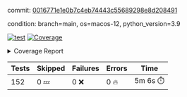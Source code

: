 commit: [0016771e1e0b7c4eb74443c55689298e8d208491](https://github.com/rcmdnk/homebrew-file/tree/0016771e1e0b7c4eb74443c55689298e8d208491)

condition: branch=main, os=macos-12, python_version=3.9

[![test](https://github.com/rcmdnk/homebrew-file/actions/workflows/test.yml/badge.svg)](https://github.com/rcmdnk/homebrew-file/actions/runs/4845098702)
<a href="https://github.com/rcmdnk/homebrew-file/blob/0016771e1e0b7c4eb74443c55689298e8d208491/README.md"><img alt="Coverage" src="https://img.shields.io/badge/Coverage-54%25-orange.svg" /></a><details><summary>Coverage Report </summary><table><tr><th>File</th><th>Stmts</th><th>Miss</th><th>Cover</th><th>Missing</th></tr><tbody><tr><td colspan="5"><b>bin</b></td></tr><tr><td>&nbsp; &nbsp;<a href="https://github.com/rcmdnk/homebrew-file/blob/0016771e1e0b7c4eb74443c55689298e8d208491/bin/brew-file">brew-file</a></td><td>1881</td><td>858</td><td>54%</td><td><a href="https://github.com/rcmdnk/homebrew-file/blob/0016771e1e0b7c4eb74443c55689298e8d208491/bin/brew-file#L43-L58">43&ndash;58</a>, <a href="https://github.com/rcmdnk/homebrew-file/blob/0016771e1e0b7c4eb74443c55689298e8d208491/bin/brew-file#L63-L65">63&ndash;65</a>, <a href="https://github.com/rcmdnk/homebrew-file/blob/0016771e1e0b7c4eb74443c55689298e8d208491/bin/brew-file#L158">158</a>, <a href="https://github.com/rcmdnk/homebrew-file/blob/0016771e1e0b7c4eb74443c55689298e8d208491/bin/brew-file#L273">273</a>, <a href="https://github.com/rcmdnk/homebrew-file/blob/0016771e1e0b7c4eb74443c55689298e8d208491/bin/brew-file#L292">292</a>, <a href="https://github.com/rcmdnk/homebrew-file/blob/0016771e1e0b7c4eb74443c55689298e8d208491/bin/brew-file#L357">357</a>, <a href="https://github.com/rcmdnk/homebrew-file/blob/0016771e1e0b7c4eb74443c55689298e8d208491/bin/brew-file#L360-L363">360&ndash;363</a>, <a href="https://github.com/rcmdnk/homebrew-file/blob/0016771e1e0b7c4eb74443c55689298e8d208491/bin/brew-file#L377-L382">377&ndash;382</a>, <a href="https://github.com/rcmdnk/homebrew-file/blob/0016771e1e0b7c4eb74443c55689298e8d208491/bin/brew-file#L420-L425">420&ndash;425</a>, <a href="https://github.com/rcmdnk/homebrew-file/blob/0016771e1e0b7c4eb74443c55689298e8d208491/bin/brew-file#L436">436</a>, <a href="https://github.com/rcmdnk/homebrew-file/blob/0016771e1e0b7c4eb74443c55689298e8d208491/bin/brew-file#L641">641</a>, <a href="https://github.com/rcmdnk/homebrew-file/blob/0016771e1e0b7c4eb74443c55689298e8d208491/bin/brew-file#L643">643</a>, <a href="https://github.com/rcmdnk/homebrew-file/blob/0016771e1e0b7c4eb74443c55689298e8d208491/bin/brew-file#L645">645</a>, <a href="https://github.com/rcmdnk/homebrew-file/blob/0016771e1e0b7c4eb74443c55689298e8d208491/bin/brew-file#L662-L666">662&ndash;666</a>, <a href="https://github.com/rcmdnk/homebrew-file/blob/0016771e1e0b7c4eb74443c55689298e8d208491/bin/brew-file#L679-L684">679&ndash;684</a>, <a href="https://github.com/rcmdnk/homebrew-file/blob/0016771e1e0b7c4eb74443c55689298e8d208491/bin/brew-file#L694">694</a>, <a href="https://github.com/rcmdnk/homebrew-file/blob/0016771e1e0b7c4eb74443c55689298e8d208491/bin/brew-file#L710">710</a>, <a href="https://github.com/rcmdnk/homebrew-file/blob/0016771e1e0b7c4eb74443c55689298e8d208491/bin/brew-file#L714-L718">714&ndash;718</a>, <a href="https://github.com/rcmdnk/homebrew-file/blob/0016771e1e0b7c4eb74443c55689298e8d208491/bin/brew-file#L736-L750">736&ndash;750</a>, <a href="https://github.com/rcmdnk/homebrew-file/blob/0016771e1e0b7c4eb74443c55689298e8d208491/bin/brew-file#L843-L858">843&ndash;858</a>, <a href="https://github.com/rcmdnk/homebrew-file/blob/0016771e1e0b7c4eb74443c55689298e8d208491/bin/brew-file#L886">886</a>, <a href="https://github.com/rcmdnk/homebrew-file/blob/0016771e1e0b7c4eb74443c55689298e8d208491/bin/brew-file#L897-L898">897&ndash;898</a>, <a href="https://github.com/rcmdnk/homebrew-file/blob/0016771e1e0b7c4eb74443c55689298e8d208491/bin/brew-file#L906">906</a>, <a href="https://github.com/rcmdnk/homebrew-file/blob/0016771e1e0b7c4eb74443c55689298e8d208491/bin/brew-file#L919-L924">919&ndash;924</a>, <a href="https://github.com/rcmdnk/homebrew-file/blob/0016771e1e0b7c4eb74443c55689298e8d208491/bin/brew-file#L928-L930">928&ndash;930</a>, <a href="https://github.com/rcmdnk/homebrew-file/blob/0016771e1e0b7c4eb74443c55689298e8d208491/bin/brew-file#L934-L937">934&ndash;937</a>, <a href="https://github.com/rcmdnk/homebrew-file/blob/0016771e1e0b7c4eb74443c55689298e8d208491/bin/brew-file#L1032-L1034">1032&ndash;1034</a>, <a href="https://github.com/rcmdnk/homebrew-file/blob/0016771e1e0b7c4eb74443c55689298e8d208491/bin/brew-file#L1037">1037</a>, <a href="https://github.com/rcmdnk/homebrew-file/blob/0016771e1e0b7c4eb74443c55689298e8d208491/bin/brew-file#L1043">1043</a>, <a href="https://github.com/rcmdnk/homebrew-file/blob/0016771e1e0b7c4eb74443c55689298e8d208491/bin/brew-file#L1066-L1069">1066&ndash;1069</a>, <a href="https://github.com/rcmdnk/homebrew-file/blob/0016771e1e0b7c4eb74443c55689298e8d208491/bin/brew-file#L1131">1131</a>, <a href="https://github.com/rcmdnk/homebrew-file/blob/0016771e1e0b7c4eb74443c55689298e8d208491/bin/brew-file#L1160">1160</a>, <a href="https://github.com/rcmdnk/homebrew-file/blob/0016771e1e0b7c4eb74443c55689298e8d208491/bin/brew-file#L1193">1193</a>, <a href="https://github.com/rcmdnk/homebrew-file/blob/0016771e1e0b7c4eb74443c55689298e8d208491/bin/brew-file#L1196">1196</a>, <a href="https://github.com/rcmdnk/homebrew-file/blob/0016771e1e0b7c4eb74443c55689298e8d208491/bin/brew-file#L1208">1208</a>, <a href="https://github.com/rcmdnk/homebrew-file/blob/0016771e1e0b7c4eb74443c55689298e8d208491/bin/brew-file#L1210">1210</a>, <a href="https://github.com/rcmdnk/homebrew-file/blob/0016771e1e0b7c4eb74443c55689298e8d208491/bin/brew-file#L1241">1241</a>, <a href="https://github.com/rcmdnk/homebrew-file/blob/0016771e1e0b7c4eb74443c55689298e8d208491/bin/brew-file#L1245">1245</a>, <a href="https://github.com/rcmdnk/homebrew-file/blob/0016771e1e0b7c4eb74443c55689298e8d208491/bin/brew-file#L1249-L1252">1249&ndash;1252</a>, <a href="https://github.com/rcmdnk/homebrew-file/blob/0016771e1e0b7c4eb74443c55689298e8d208491/bin/brew-file#L1254-L1257">1254&ndash;1257</a>, <a href="https://github.com/rcmdnk/homebrew-file/blob/0016771e1e0b7c4eb74443c55689298e8d208491/bin/brew-file#L1286-L1300">1286&ndash;1300</a>, <a href="https://github.com/rcmdnk/homebrew-file/blob/0016771e1e0b7c4eb74443c55689298e8d208491/bin/brew-file#L1305-L1308">1305&ndash;1308</a>, <a href="https://github.com/rcmdnk/homebrew-file/blob/0016771e1e0b7c4eb74443c55689298e8d208491/bin/brew-file#L1311-L1317">1311&ndash;1317</a>, <a href="https://github.com/rcmdnk/homebrew-file/blob/0016771e1e0b7c4eb74443c55689298e8d208491/bin/brew-file#L1322">1322</a>, <a href="https://github.com/rcmdnk/homebrew-file/blob/0016771e1e0b7c4eb74443c55689298e8d208491/bin/brew-file#L1330">1330</a>, <a href="https://github.com/rcmdnk/homebrew-file/blob/0016771e1e0b7c4eb74443c55689298e8d208491/bin/brew-file#L1336-L1341">1336&ndash;1341</a>, <a href="https://github.com/rcmdnk/homebrew-file/blob/0016771e1e0b7c4eb74443c55689298e8d208491/bin/brew-file#L1352-L1374">1352&ndash;1374</a>, <a href="https://github.com/rcmdnk/homebrew-file/blob/0016771e1e0b7c4eb74443c55689298e8d208491/bin/brew-file#L1402">1402</a>, <a href="https://github.com/rcmdnk/homebrew-file/blob/0016771e1e0b7c4eb74443c55689298e8d208491/bin/brew-file#L1418-L1425">1418&ndash;1425</a>, <a href="https://github.com/rcmdnk/homebrew-file/blob/0016771e1e0b7c4eb74443c55689298e8d208491/bin/brew-file#L1430-L1446">1430&ndash;1446</a>, <a href="https://github.com/rcmdnk/homebrew-file/blob/0016771e1e0b7c4eb74443c55689298e8d208491/bin/brew-file#L1451-L1455">1451&ndash;1455</a>, <a href="https://github.com/rcmdnk/homebrew-file/blob/0016771e1e0b7c4eb74443c55689298e8d208491/bin/brew-file#L1469-L1516">1469&ndash;1516</a>, <a href="https://github.com/rcmdnk/homebrew-file/blob/0016771e1e0b7c4eb74443c55689298e8d208491/bin/brew-file#L1519-L1550">1519&ndash;1550</a>, <a href="https://github.com/rcmdnk/homebrew-file/blob/0016771e1e0b7c4eb74443c55689298e8d208491/bin/brew-file#L1555-L1589">1555&ndash;1589</a>, <a href="https://github.com/rcmdnk/homebrew-file/blob/0016771e1e0b7c4eb74443c55689298e8d208491/bin/brew-file#L1594-L1675">1594&ndash;1675</a>, <a href="https://github.com/rcmdnk/homebrew-file/blob/0016771e1e0b7c4eb74443c55689298e8d208491/bin/brew-file#L1678-L1687">1678&ndash;1687</a>, <a href="https://github.com/rcmdnk/homebrew-file/blob/0016771e1e0b7c4eb74443c55689298e8d208491/bin/brew-file#L1700">1700</a>, <a href="https://github.com/rcmdnk/homebrew-file/blob/0016771e1e0b7c4eb74443c55689298e8d208491/bin/brew-file#L1705">1705</a>, <a href="https://github.com/rcmdnk/homebrew-file/blob/0016771e1e0b7c4eb74443c55689298e8d208491/bin/brew-file#L1710-L1749">1710&ndash;1749</a>, <a href="https://github.com/rcmdnk/homebrew-file/blob/0016771e1e0b7c4eb74443c55689298e8d208491/bin/brew-file#L1753-L1862">1753&ndash;1862</a>, <a href="https://github.com/rcmdnk/homebrew-file/blob/0016771e1e0b7c4eb74443c55689298e8d208491/bin/brew-file#L1872-L1884">1872&ndash;1884</a>, <a href="https://github.com/rcmdnk/homebrew-file/blob/0016771e1e0b7c4eb74443c55689298e8d208491/bin/brew-file#L1888">1888</a>, <a href="https://github.com/rcmdnk/homebrew-file/blob/0016771e1e0b7c4eb74443c55689298e8d208491/bin/brew-file#L1897-L1975">1897&ndash;1975</a>, <a href="https://github.com/rcmdnk/homebrew-file/blob/0016771e1e0b7c4eb74443c55689298e8d208491/bin/brew-file#L1983-L2028">1983&ndash;2028</a>, <a href="https://github.com/rcmdnk/homebrew-file/blob/0016771e1e0b7c4eb74443c55689298e8d208491/bin/brew-file#L2031-L2038">2031&ndash;2038</a>, <a href="https://github.com/rcmdnk/homebrew-file/blob/0016771e1e0b7c4eb74443c55689298e8d208491/bin/brew-file#L2042-L2043">2042&ndash;2043</a>, <a href="https://github.com/rcmdnk/homebrew-file/blob/0016771e1e0b7c4eb74443c55689298e8d208491/bin/brew-file#L2048-L2092">2048&ndash;2092</a>, <a href="https://github.com/rcmdnk/homebrew-file/blob/0016771e1e0b7c4eb74443c55689298e8d208491/bin/brew-file#L2101-L2137">2101&ndash;2137</a>, <a href="https://github.com/rcmdnk/homebrew-file/blob/0016771e1e0b7c4eb74443c55689298e8d208491/bin/brew-file#L2140-L2146">2140&ndash;2146</a>, <a href="https://github.com/rcmdnk/homebrew-file/blob/0016771e1e0b7c4eb74443c55689298e8d208491/bin/brew-file#L2150-L2158">2150&ndash;2158</a>, <a href="https://github.com/rcmdnk/homebrew-file/blob/0016771e1e0b7c4eb74443c55689298e8d208491/bin/brew-file#L2180-L2181">2180&ndash;2181</a>, <a href="https://github.com/rcmdnk/homebrew-file/blob/0016771e1e0b7c4eb74443c55689298e8d208491/bin/brew-file#L2185">2185</a>, <a href="https://github.com/rcmdnk/homebrew-file/blob/0016771e1e0b7c4eb74443c55689298e8d208491/bin/brew-file#L2196-L2197">2196&ndash;2197</a>, <a href="https://github.com/rcmdnk/homebrew-file/blob/0016771e1e0b7c4eb74443c55689298e8d208491/bin/brew-file#L2207-L2376">2207&ndash;2376</a>, <a href="https://github.com/rcmdnk/homebrew-file/blob/0016771e1e0b7c4eb74443c55689298e8d208491/bin/brew-file#L2382-L2537">2382&ndash;2537</a>, <a href="https://github.com/rcmdnk/homebrew-file/blob/0016771e1e0b7c4eb74443c55689298e8d208491/bin/brew-file#L2565">2565</a>, <a href="https://github.com/rcmdnk/homebrew-file/blob/0016771e1e0b7c4eb74443c55689298e8d208491/bin/brew-file#L2590">2590</a>, <a href="https://github.com/rcmdnk/homebrew-file/blob/0016771e1e0b7c4eb74443c55689298e8d208491/bin/brew-file#L2667">2667</a>, <a href="https://github.com/rcmdnk/homebrew-file/blob/0016771e1e0b7c4eb74443c55689298e8d208491/bin/brew-file#L2672-L2683">2672&ndash;2683</a>, <a href="https://github.com/rcmdnk/homebrew-file/blob/0016771e1e0b7c4eb74443c55689298e8d208491/bin/brew-file#L2707-L2715">2707&ndash;2715</a>, <a href="https://github.com/rcmdnk/homebrew-file/blob/0016771e1e0b7c4eb74443c55689298e8d208491/bin/brew-file#L2738">2738</a>, <a href="https://github.com/rcmdnk/homebrew-file/blob/0016771e1e0b7c4eb74443c55689298e8d208491/bin/brew-file#L2750">2750</a>, <a href="https://github.com/rcmdnk/homebrew-file/blob/0016771e1e0b7c4eb74443c55689298e8d208491/bin/brew-file#L2766">2766</a>, <a href="https://github.com/rcmdnk/homebrew-file/blob/0016771e1e0b7c4eb74443c55689298e8d208491/bin/brew-file#L2780-L2784">2780&ndash;2784</a>, <a href="https://github.com/rcmdnk/homebrew-file/blob/0016771e1e0b7c4eb74443c55689298e8d208491/bin/brew-file#L2788-L2791">2788&ndash;2791</a>, <a href="https://github.com/rcmdnk/homebrew-file/blob/0016771e1e0b7c4eb74443c55689298e8d208491/bin/brew-file#L2794-L2797">2794&ndash;2797</a>, <a href="https://github.com/rcmdnk/homebrew-file/blob/0016771e1e0b7c4eb74443c55689298e8d208491/bin/brew-file#L2800-L2808">2800&ndash;2808</a>, <a href="https://github.com/rcmdnk/homebrew-file/blob/0016771e1e0b7c4eb74443c55689298e8d208491/bin/brew-file#L2837-L2844">2837&ndash;2844</a>, <a href="https://github.com/rcmdnk/homebrew-file/blob/0016771e1e0b7c4eb74443c55689298e8d208491/bin/brew-file#L2855-L2862">2855&ndash;2862</a>, <a href="https://github.com/rcmdnk/homebrew-file/blob/0016771e1e0b7c4eb74443c55689298e8d208491/bin/brew-file#L2943-L2945">2943&ndash;2945</a>, <a href="https://github.com/rcmdnk/homebrew-file/blob/0016771e1e0b7c4eb74443c55689298e8d208491/bin/brew-file#L2966">2966</a>, <a href="https://github.com/rcmdnk/homebrew-file/blob/0016771e1e0b7c4eb74443c55689298e8d208491/bin/brew-file#L2972">2972</a>, <a href="https://github.com/rcmdnk/homebrew-file/blob/0016771e1e0b7c4eb74443c55689298e8d208491/bin/brew-file#L2983-L3595">2983&ndash;3595</a>, <a href="https://github.com/rcmdnk/homebrew-file/blob/0016771e1e0b7c4eb74443c55689298e8d208491/bin/brew-file#L3599">3599</a></td></tr><tr><td><b>TOTAL</b></td><td><b>1881</b></td><td><b>858</b></td><td><b>54%</b></td><td>&nbsp;</td></tr></tbody></table></details>

| Tests | Skipped | Failures | Errors | Time |
| ----- | ------- | -------- | -------- | ------------------ |
| 152 | 0 :zzz: | 0 :x: | 0 :fire: | 5m 6s :stopwatch: |

